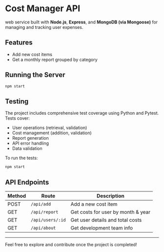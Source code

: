 # Cost Manager API

web service built with **Node.js**, **Express**, and **MongoDB (via Mongoose)** for managing and tracking user expenses.


## Features

- Add new cost items
- Get a monthly report grouped by category

## Running the Server

```bash
npm start
```


## Testing

The project includes comprehensive test coverage using Python and Pytest. Tests cover:
- User operations (retrieval, validation)
- Cost management (addition, validation)
- Report generation
- API error handling
- Data validation

To run the tests:
```bash
npm start

```

## API Endpoints

| Method | Route             | Description                             |
|--------|------------------|-----------------------------------------|
| POST   | `/api/add`        | Add a new cost item                     |
| GET    | `/api/report`     | Get costs for user by month & year      |
| GET    | `/api/users/:id`  | Get user details and total costs        |
| GET    | `/api/about`      | Get development team info               |



---

Feel free to explore and contribute once the project is completed!
